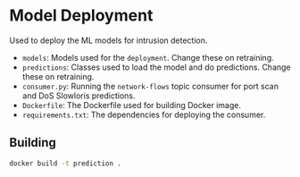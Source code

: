 # Model Deployment

Used to deploy the ML models for intrusion detection.

- `models`: Models used for the `deployment`. Change these on retraining.
- `predictions`: Classes used to load the model and do predictions. Change these on retraining.
- `consumer.py`: Running the `network-flows` topic consumer for port scan and DoS Slowloris predictions.
- `Dockerfile`: The Dockerfile used for building Docker image.
- `requirements.txt`: The dependencies for deploying the consumer.

## Building

```bash
docker build -t prediction .
```
